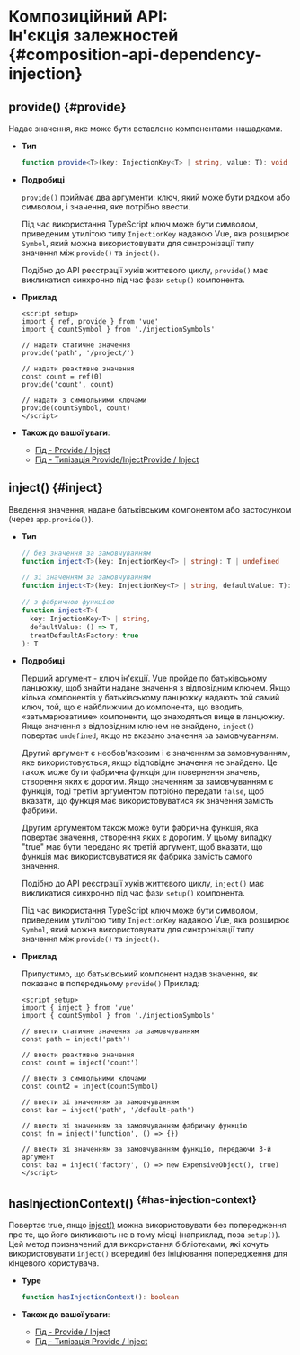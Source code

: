 # Композиційний АРІ: <br>Ін'єкція залежностей {#composition-api-dependency-injection}

## provide() {#provide}

Надає значення, яке може бути вставлено компонентами-нащадками.

- **Тип**

  ```ts
  function provide<T>(key: InjectionKey<T> | string, value: T): void
  ```

- **Подробиці**

  `provide()` приймає два аргументи: ключ, який може бути рядком або символом, і значення, яке потрібно ввести.

  Під час використання TypeScript ключ може бути символом, приведеним утилітою типу `InjectionKey` наданою Vue, яка розширює `Symbol`, який можна використовувати для синхронізації типу значення між `provide()` та `inject()`.

  Подібно до API реєстрації хуків життєвого циклу, `provide()` має викликатися синхронно під час фази `setup()` компонента.

- **Приклад**

  ```vue
  <script setup>
  import { ref, provide } from 'vue'
  import { countSymbol } from './injectionSymbols'

  // надати статичне значення
  provide('path', '/project/')

  // надати реактивне значення
  const count = ref(0)
  provide('count', count)

  // надати з символьними ключами
  provide(countSymbol, count)
  </script>
  ```

- **Також до вашої уваги**:
  - [Гід - Provide / Inject](/guide/components/provide-inject)
  - [Гід - Типізація Provide/InjectProvide / Inject](/guide/typescript/composition-api#typing-provide-inject) <sup class="vt-badge ts" />

## inject() {#inject}

Введення значення, надане батьківським компонентом або застосунком (через `app.provide()`).

- **Тип**

  ```ts
  // без значення за замовчуванням
  function inject<T>(key: InjectionKey<T> | string): T | undefined

  // зі значенням за замовчуванням
  function inject<T>(key: InjectionKey<T> | string, defaultValue: T): T

  // з фабричною функцією
  function inject<T>(
    key: InjectionKey<T> | string,
    defaultValue: () => T,
    treatDefaultAsFactory: true
  ): T
  ```

- **Подробиці**

  Перший аргумент - ключ ін'єкції. Vue пройде по батьківському ланцюжку, щоб знайти надане значення з відповідним ключем. Якщо кілька компонентів у батьківському ланцюжку надають той самий ключ, той, що є найближчим до компонента, що вводить, «затьмарюватиме» компоненти, що знаходяться вище в ланцюжку. Якщо значення з відповідним ключем не знайдено, `inject()` повертає `undefined`, якщо не вказано значення за замовчуванням.

  Другий аргумент є необов'язковим і є значенням за замовчуванням, яке використовується, якщо відповідне значення не знайдено. Це також може бути фабрична функція для повернення значень, створення яких є дорогим. Якщо значенням за замовчуванням є функція, тоді третім аргументом потрібно передати `false`, щоб вказати, що функція має використовуватися як значення замість фабрики.

  Другим аргументом також може бути фабрична функція, яка повертає значення, створення яких є дорогим. У цьому випадку "true" має бути передано як третій аргумент, щоб вказати, що функція має використовуватися як фабрика замість самого значення.

  Подібно до API реєстрації хуків життєвого циклу, `inject()` має викликатися синхронно під час фази `setup()` компонента.

  Під час використання TypeScript ключ може бути символом, приведеним утилітою типу `InjectionKey` наданою Vue, яка розширює `Symbol`, який можна використовувати для синхронізації типу значення між `provide()` та `inject()`.

- **Приклад**

  Припустимо, що батьківський компонент надав значення, як показано в попередньому `provide()` Приклад:

  ```vue
  <script setup>
  import { inject } from 'vue'
  import { countSymbol } from './injectionSymbols'

  // ввести статичне значення за замовчуванням
  const path = inject('path')

  // ввести реактивне значення
  const count = inject('count')

  // ввести з символьними ключами
  const count2 = inject(countSymbol)

  // ввести зі значенням за замовчуванням
  const bar = inject('path', '/default-path')

  // ввести зі значенням за замовчуванням фабричну функцію
  const fn = inject('function', () => {})

  // ввести зі значенням за замовчуванням функцію, передаючи 3-й аргумент
  const baz = inject('factory', () => new ExpensiveObject(), true)
  </script>
  ```

## hasInjectionContext() <sup class="vt-badge" data-text="3.3+" /> {#has-injection-context}

Повертає true, якщо [inject()](#inject) можна використовувати без попередження про те, що його викликають не в тому місці (наприклад, поза `setup()`). Цей метод призначений для використання бібліотеками, які хочуть використовувати `inject()` всередині без ініціювання попередження для кінцевого користувача.

- **Type**

  ```ts
  function hasInjectionContext(): boolean
  ```

- **Також до вашої уваги**:
  - [Гід - Provide / Inject](/guide/components/provide-inject)
  - [Гід - Типізація Provide / Inject](/guide/typescript/composition-api#typing-provide-inject) <sup class="vt-badge ts" />
